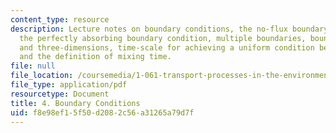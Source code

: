```yaml
---
content_type: resource
description: Lecture notes on boundary conditions, the no-flux boundary conditions,
  the perfectly absorbing boundary condition, multiple boundaries, boundaries in two-
  and three-dimensions, time-scale for achieving a uniform condition between boundaries,
  and the definition of mixing time.
file: null
file_location: /coursemedia/1-061-transport-processes-in-the-environment-fall-2008/f8e98ef15f50d2082c56a31265a79d7f_boundaries.pdf
file_type: application/pdf
resourcetype: Document
title: 4. Boundary Conditions
uid: f8e98ef1-5f50-d208-2c56-a31265a79d7f
---
```

